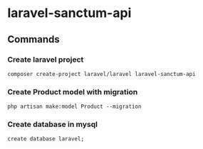 # laravel-sanctum-api

## Commands
### Create laravel project
`composer create-project laravel/laravel laravel-sanctum-api`
### Create Product model with migration
`php artisan make:model Product --migration`
### Create database in mysql
`create database laravel;`
